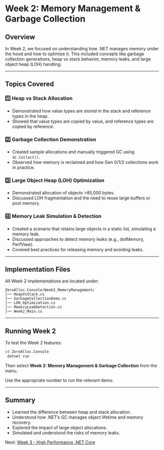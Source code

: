# Week 2: Memory Management & Garbage Collection

## Overview
In Week 2, we focused on understanding how .NET manages memory under the hood and how to optimize it. This included concepts like garbage collection generations, heap vs stack behavior, memory leaks, and large object heap (LOH) handling.

---

## Topics Covered

### **1️⃣ Heap vs Stack Allocation**
- Demonstrated how value types are stored in the stack and reference types in the heap.
- Showed that value types are copied by value, and reference types are copied by reference.

### **2️⃣ Garbage Collection Demonstration**
- Created sample allocations and manually triggered GC using `GC.Collect()`.
- Observed how memory is reclaimed and how Gen 0/1/2 collections work in practice.

### **3️⃣ Large Object Heap (LOH) Optimization**
- Demonstrated allocation of objects >85,000 bytes.
- Discussed LOH fragmentation and the need to reuse large buffers or pool memory.

### **4️⃣ Memory Leak Simulation & Detection**
- Created a scenario that retains large objects in a static list, simulating a memory leak.
- Discussed approaches to detect memory leaks (e.g., dotMemory, PerfView).
- Covered best practices for releasing memory and avoiding leaks.

---

## Implementation Files
All Week 2 implementations are located under:
```
ZeroAlloc.Console/Week2_MemoryManagement/
│── HeapVsStack.cs
│── GarbageCollectionDemo.cs
│── LOH_Optimization.cs
│── MemoryLeakDetection.cs
│── Week2_Main.cs
```

---

## Running Week 2
To test the Week 2 features:

```sh
cd ZeroAlloc.Console
 dotnet run
```
Then select **Week 2: Memory Management & Garbage Collection** from the menu.

Use the appropriate number to run the relevant demo.

---

## Summary
- Learned the difference between heap and stack allocation.
- Understood how .NET’s GC manages object lifetime and memory recovery.
- Explored the impact of large object allocations.
- Simulated and understood the risks of memory leaks.

Next: [Week 3 - High Performance .NET Core](../docs/Week3_README.md)

